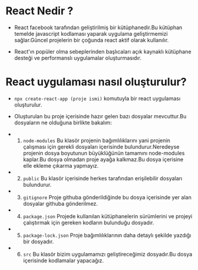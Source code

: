 # React Nedir ?

- React facebook tarafından geliştirilmiş bir kütüphanedir.Bu kütüphan temelde javascript kodlaması yaparak uygulama geliştirmemizi sağlar.Güncel projelerin bir çoğunda react aktif olarak kullanılır.

- React'ın popüler olma sebeplerinden başlıcaları açık kaynaklı kütüphane desteği ve performanslı uygulamalar oluşturmasıdır.

# React uygulaması nasıl oluşturulur?

- `npx create-react-app (proje ismi)` komutuyla bir react uygulaması oluşturulur.

- Oluşturulan bu proje içerisinde hazır gelen bazı dosyalar mevcuttur.Bu dosyaların ne olduğuna birlikte bakalım:

- 1. `node-modules` Bu klasör projenin bağımlılıklarını yani projenin çalışması için gerekli dosyaları içerisinde bulundurur.Neredeyse projenin dosya boyutunun büyüklüğünün tamamını node-modules kaplar.Bu dosya olmadan proje ayağa kalkmaz.Bu dosya içerisine elle ekleme çıkarma yapmayız.

- 2. `public` Bu klasör içerisinde herkes tarafından erişilebilir dosyaları bulundurur.

- 3. `gitignore` Proje githuba gönderildiğinde bu dosya içerisinde yer alan dosyalar githuba gönderilmez.

- 4. `package.json` Projede kullanılan kütüphanelerin sürümlerini ve projeyi çalıştırmak için gereken kodların bulunduğu dosyadır.

- 5. `package-lock.json` Proje bağımlılıklarının daha detaylı şekilde yazdığı bir dosyadır.

- 6. `src` Bu klasör bizim uygulamamızı geliştireceğimiz dosyadır.Bu dosya içerisinde kodlamalar yapacağız.
